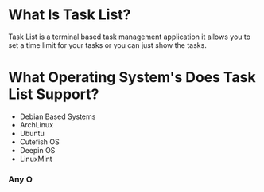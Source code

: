 # What Is Task List?
  Task List is a terminal based task management application it allows you to set a time limit for your tasks or you can just show the tasks.
# What Operating System's Does Task List Support?
  - Debian Based Systems
  - ArchLinux
  - Ubuntu
  - Cutefish OS
  - Deepin OS
  - LinuxMint
### Any O
